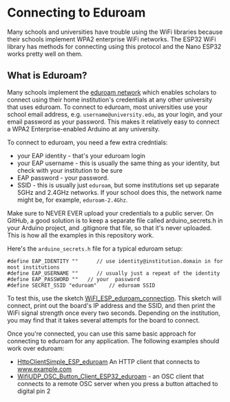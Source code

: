 # Connecting to Eduroam

Many schools and universities have trouble using the WiFi libraries because their schools implement WPA2 enterprise WiFi networks. The ESP32 WiFi library has methods for connecting using this protocol and the Nano ESP32 works pretty well on them. 

## What is Eduroam?
Many schools implement the [eduroam network](https://eduroam.org/) which enables scholars to connect using their home institution's credentials at any other university that uses eduroam. To connect to eduroam, most universities use your school email address, e.g. `username@university.edu`, as your login, and your email password as your password. This makes it relatively easy to connect a WPA2 Enterprise-enabled Arduino at any university. 

To connect to eduroam, you need a few extra credntials: 
* your EAP identity - that's your eduroam login
* your EAP username - this is usually the same thing as your identity, but check with your institution to be sure
* EAP password - your password. 
* SSID - this is usually just `eduroam`, but some institutions set up separate 5GHz and 2.4GHz networks. If your school does this, the network name might be, for example, `eduroam-2.4Ghz`.

Make sure to NEVER EVER upload your credentials to a public server. On GitHub, a good solution is to keep a separate file called arduino_secrets.h in your Arduino project, and .gitignore that file, so that it's never uploaded. This is how all the examples in this repository work. 

Here's the `arduino_secrets.h` file for a typical eduroam setup: 

````arduino
#define EAP_IDENTITY ""      // use identity@institution.domain in for most institutions 
#define EAP_USERNAME ""      // usually just a repeat of the identity
#define EAP_PASSWORD ""   // your  password
#define SECRET_SSID "eduroam"    // eduroam SSID
````

To test this, use the sketch [WiFI_ESP_eduroam_connection](https://github.com/tigoe/Wifi_examples/blob/main/WiFi_Connection_Examples/WIFi_ESP_eduroam_connection/WIFi_ESP_eduroam_connection.ino). This sketch will connect, print out the board's IP address and the SSID, and then print the WiFi signal strength once every two seconds. Depending on the institution, you may find that it takes several attempts for the board to connect. 

Once you're connected, you can use this same basic approach for connecting to eduroam for any application. The following examples should work over eduroam:

* [HttpClientSimple_ESP_eduroam](https://github.com/tigoe/Wifi_examples/tree/main/WiFi_ESP_examples/HttpClientSimple_ESP_eduroam/HttpClientSimple_ESP_eduroam.ino) An HTTP client that connects to www.example.com
* [WifiUDP_OSC_Button_Client_ESP32_eduroam](https://github.com/tigoe/Wifi_examples/tree/main/WiFi_ESP_examples/WifiUDP_OSC_Button_Client_ESP32_eduroam/WifiUDP_OSC_Button_Client_ESP32_eduroam.ino) - an OSC client that connects to a remote OSC server when you press a button attached to digital pin 2



